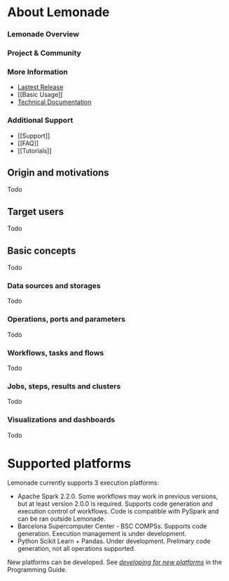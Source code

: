 # About Lemonade

### Lemonade Overview

### Project & Community

### More Information
* [Lastest Release](https://teste.ctweb.inweb.org.br/landing-page)
* [[Basic Usage]]
* [Technical Documentation](https://github.com/eubr-bigsea/citron/wiki/API)

### Additional Support
* [[Support]]
* [[FAQ]]
* [[Tutorials]]

## <a name="origin-and-motivations"></a> Origin and motivations
Todo

## <a name="target-users"></a> Target users
Todo

## <a name="basic-concepts"></a> Basic concepts
Todo

### <a name="data-sources-and-storages"></a> Data sources and storages
Todo

### <a name="operations-ports-and-parameters"></a> Operations, ports and parameters
Todo

### <a name="workflows-task-and-flows"></a> Workflows, tasks and flows
Todo

### <a name="job-steps-results-and-clusters"></a> Jobs, steps, results and clusters
Todo

### <a name="visualizations-and-dashboards"></a> Visualizations and dashboards
Todo

# <a name="supported-platforms"> Supported platforms

Lemonade currently supports 3 execution platforms:

* Apache Spark 2.2.0. Some workflows may work in previous versions, but at least version 2.0.0 is required. Supports code generation and execution control of workflows. Code is compatible with PySpark and can be ran outside Lemonade. 
* Barcelona Supercomputer Center - BSC COMPSs. Supports code generation. Execution management is under development.
* Python Scikit Learn + Pandas. Under development. Prelimary code generation, not all operations supported.

New platforms can be developed. See _[developing for new platforms]()_ in the Programming Guide.
